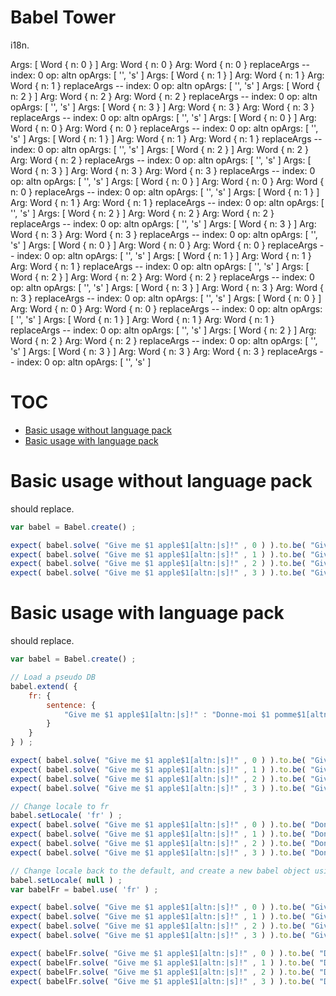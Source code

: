 

# Babel Tower

i18n.
 
Args: [ Word { n: 0 } ]
Arg: Word { n: 0 }
Arg: Word { n: 0 }
replaceArgs --   index: 0    op: altn    opArgs: [ '', 's' ]
Args: [ Word { n: 1 } ]
Arg: Word { n: 1 }
Arg: Word { n: 1 }
replaceArgs --   index: 0    op: altn    opArgs: [ '', 's' ]
Args: [ Word { n: 2 } ]
Arg: Word { n: 2 }
Arg: Word { n: 2 }
replaceArgs --   index: 0    op: altn    opArgs: [ '', 's' ]
Args: [ Word { n: 3 } ]
Arg: Word { n: 3 }
Arg: Word { n: 3 }
replaceArgs --   index: 0    op: altn    opArgs: [ '', 's' ]
Args: [ Word { n: 0 } ]
Arg: Word { n: 0 }
Arg: Word { n: 0 }
replaceArgs --   index: 0    op: altn    opArgs: [ '', 's' ]
Args: [ Word { n: 1 } ]
Arg: Word { n: 1 }
Arg: Word { n: 1 }
replaceArgs --   index: 0    op: altn    opArgs: [ '', 's' ]
Args: [ Word { n: 2 } ]
Arg: Word { n: 2 }
Arg: Word { n: 2 }
replaceArgs --   index: 0    op: altn    opArgs: [ '', 's' ]
Args: [ Word { n: 3 } ]
Arg: Word { n: 3 }
Arg: Word { n: 3 }
replaceArgs --   index: 0    op: altn    opArgs: [ '', 's' ]
Args: [ Word { n: 0 } ]
Arg: Word { n: 0 }
Arg: Word { n: 0 }
replaceArgs --   index: 0    op: altn    opArgs: [ '', 's' ]
Args: [ Word { n: 1 } ]
Arg: Word { n: 1 }
Arg: Word { n: 1 }
replaceArgs --   index: 0    op: altn    opArgs: [ '', 's' ]
Args: [ Word { n: 2 } ]
Arg: Word { n: 2 }
Arg: Word { n: 2 }
replaceArgs --   index: 0    op: altn    opArgs: [ '', 's' ]
Args: [ Word { n: 3 } ]
Arg: Word { n: 3 }
Arg: Word { n: 3 }
replaceArgs --   index: 0    op: altn    opArgs: [ '', 's' ]
Args: [ Word { n: 0 } ]
Arg: Word { n: 0 }
Arg: Word { n: 0 }
replaceArgs --   index: 0    op: altn    opArgs: [ '', 's' ]
Args: [ Word { n: 1 } ]
Arg: Word { n: 1 }
Arg: Word { n: 1 }
replaceArgs --   index: 0    op: altn    opArgs: [ '', 's' ]
Args: [ Word { n: 2 } ]
Arg: Word { n: 2 }
Arg: Word { n: 2 }
replaceArgs --   index: 0    op: altn    opArgs: [ '', 's' ]
Args: [ Word { n: 3 } ]
Arg: Word { n: 3 }
Arg: Word { n: 3 }
replaceArgs --   index: 0    op: altn    opArgs: [ '', 's' ]
Args: [ Word { n: 0 } ]
Arg: Word { n: 0 }
Arg: Word { n: 0 }
replaceArgs --   index: 0    op: altn    opArgs: [ '', 's' ]
Args: [ Word { n: 1 } ]
Arg: Word { n: 1 }
Arg: Word { n: 1 }
replaceArgs --   index: 0    op: altn    opArgs: [ '', 's' ]
Args: [ Word { n: 2 } ]
Arg: Word { n: 2 }
Arg: Word { n: 2 }
replaceArgs --   index: 0    op: altn    opArgs: [ '', 's' ]
Args: [ Word { n: 3 } ]
Arg: Word { n: 3 }
Arg: Word { n: 3 }
replaceArgs --   index: 0    op: altn    opArgs: [ '', 's' ]
# TOC
   - [Basic usage without language pack](#basic-usage-without-language-pack)
   - [Basic usage with language pack](#basic-usage-with-language-pack)
<a name=""></a>
 
<a name="basic-usage-without-language-pack"></a>
# Basic usage without language pack
should replace.

```js
var babel = Babel.create() ;

expect( babel.solve( "Give me $1 apple$1[altn:|s]!" , 0 ) ).to.be( "Give me 0 apple!" ) ;
expect( babel.solve( "Give me $1 apple$1[altn:|s]!" , 1 ) ).to.be( "Give me 1 apple!" ) ;
expect( babel.solve( "Give me $1 apple$1[altn:|s]!" , 2 ) ).to.be( "Give me 2 apples!" ) ;
expect( babel.solve( "Give me $1 apple$1[altn:|s]!" , 3 ) ).to.be( "Give me 3 apples!" ) ;
```

<a name="basic-usage-with-language-pack"></a>
# Basic usage with language pack
should replace.

```js
var babel = Babel.create() ;

// Load a pseudo DB
babel.extend( {
	fr: {
		sentence: {
			"Give me $1 apple$1[altn:|s]!" : "Donne-moi $1 pomme$1[altn:|s]!"
		}
	}
} ) ;

expect( babel.solve( "Give me $1 apple$1[altn:|s]!" , 0 ) ).to.be( "Give me 0 apple!" ) ;
expect( babel.solve( "Give me $1 apple$1[altn:|s]!" , 1 ) ).to.be( "Give me 1 apple!" ) ;
expect( babel.solve( "Give me $1 apple$1[altn:|s]!" , 2 ) ).to.be( "Give me 2 apples!" ) ;
expect( babel.solve( "Give me $1 apple$1[altn:|s]!" , 3 ) ).to.be( "Give me 3 apples!" ) ;

// Change locale to fr
babel.setLocale( 'fr' ) ;
expect( babel.solve( "Give me $1 apple$1[altn:|s]!" , 0 ) ).to.be( "Donne-moi 0 pomme!" ) ;
expect( babel.solve( "Give me $1 apple$1[altn:|s]!" , 1 ) ).to.be( "Donne-moi 1 pomme!" ) ;
expect( babel.solve( "Give me $1 apple$1[altn:|s]!" , 2 ) ).to.be( "Donne-moi 2 pommes!" ) ;
expect( babel.solve( "Give me $1 apple$1[altn:|s]!" , 3 ) ).to.be( "Donne-moi 3 pommes!" ) ;

// Change locale back to the default, and create a new babel object using the fr locale, using the first one as its prototype
babel.setLocale( null ) ;
var babelFr = babel.use( 'fr' ) ;

expect( babel.solve( "Give me $1 apple$1[altn:|s]!" , 0 ) ).to.be( "Give me 0 apple!" ) ;
expect( babel.solve( "Give me $1 apple$1[altn:|s]!" , 1 ) ).to.be( "Give me 1 apple!" ) ;
expect( babel.solve( "Give me $1 apple$1[altn:|s]!" , 2 ) ).to.be( "Give me 2 apples!" ) ;
expect( babel.solve( "Give me $1 apple$1[altn:|s]!" , 3 ) ).to.be( "Give me 3 apples!" ) ;

expect( babelFr.solve( "Give me $1 apple$1[altn:|s]!" , 0 ) ).to.be( "Donne-moi 0 pomme!" ) ;
expect( babelFr.solve( "Give me $1 apple$1[altn:|s]!" , 1 ) ).to.be( "Donne-moi 1 pomme!" ) ;
expect( babelFr.solve( "Give me $1 apple$1[altn:|s]!" , 2 ) ).to.be( "Donne-moi 2 pommes!" ) ;
expect( babelFr.solve( "Give me $1 apple$1[altn:|s]!" , 3 ) ).to.be( "Donne-moi 3 pommes!" ) ;
```

